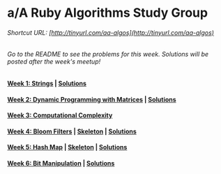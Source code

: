 # a/A Ruby Algorithms Study Group
###### Shortcut URL: [http://tinyurl.com/aa-algos](http://tinyurl.com/aa-algos)


###### Go to the README to see the problems for this week. Solutions will be posted after the week's meetup!
#### [Week 1: Strings](week1_strings.md) | [Solutions](week1_solutions.md)
#### [Week 2: Dynamic Programming with Matrices](week2_dynamic_programming.md) | [Solutions](week2_solutions.md)
#### [Week 3: Computational Complexity](week3_computational_complexity.md)
#### [Week 4: Bloom Filters](week4_bloom_filters.md) | [Skeleton](lib/week4_bloom_filter/week4_bloom_filter.zip) | [Solutions](week4_solutions.rb)
#### [Week 5: Hash Map](week5_hash_maps.md) | [Skeleton](lib/week5_hash_map/skeleton.zip) | [Solutions](lib/week5_hash_map/solution/lib)
#### [Week 6: Bit Manipulation](week6_bit_manipulation.md) | [Solutions](week6_solutions.md)
